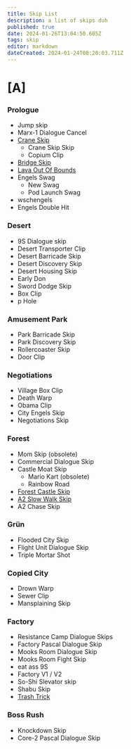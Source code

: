 ```yaml
---
title: Skip List
description: a list of skips duh
published: true
date: 2024-01-26T13:04:50.605Z
tags: skip
editor: markdown
dateCreated: 2024-01-24T00:20:03.711Z
---
```


# [A]
### Prologue
- Jump skip
- Marx-1 Dialogue Cancel
- [Crane Skip](/skips/crane-skip)
	- Crane Skip Skip
	- Copium Clip
- [Bridge Skip](/skips/bridge-skip)
- [Lava Out Of Bounds](/skips/LavaOOB)
- Engels Swag
	- New Swag
	- Pod Launch Swag
- wschengels
- Engels Double Hit
### Desert
- 9S Dialogue skip
- Desert Transporter Clip
- Desert Barricade Skip
- Desert Discovery Skip
- Desert Housing Skip
- Early Don
- Sword Dodge Skip
- Box Clip
- p Hole
### Amusement Park
- Park Barricade Skip
- Park Discovery Skip
- Rollercoaster Skip
- Door Clip
### Negotiations
- Village Box Clip
- Death Warp
- Obama Clip
- City Engels Skip
- Negotiations Skip
### Forest
- Mom Skip (obsolete)
- Commercial Dialogue Skip
- Castle Moat Skip
	- Mario Kart (obsolete)
	- Rainbow Road
- [Forest Castle Skip](/skips/forest-castle-skip)
- [A2 Slow Walk Skip](/skips/A2-Slow-Walk-Skip)
- A2 Chase Skip
### Grün
- Flooded City Skip
- Flight Unit Dialogue Skip
- Triple Mortar Shot
### Copied City
- Drown Warp
- Sewer Clip
- Mansplaining Skip
### Factory
- Resistance Camp Dialogue Skips
- Factory Pascal Dialogue Skip
- Mooks Room Dialogue Skip
- Mooks Room Fight Skip
- eat ass 9S
- Factory V1 / V2
- So-Shi Slevator skip
- Shabu Skip
- [Trash Trick](/skips/trash_trick)
### Boss Rush
- Knockdown Skip
- Core-2 Pascal Dialogue Skip